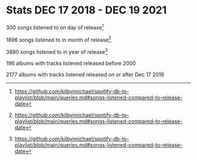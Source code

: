 # Stats DEC 17 2018 - DEC 19 2021



300 songs listened to on day of release[^reldate]

1896 songs listened to in month of release[^reldate]

3880 songs listened to in year of release[^reldate]

196 albums with tracks listened released before 2000

2177 albums with tracks listened released on or after Dec 17 2018















[^reldate]: https://github.com/kilbyjmichael/spotify-db-to-playlist/blob/main/queries.md#songs-listened-compared-to-release-date

